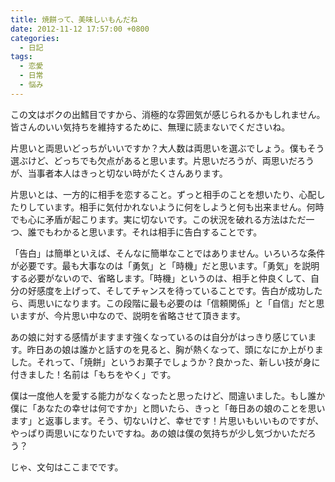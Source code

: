```yaml
---
title: 焼餅って、美味しいもんだね
date: 2012-11-12 17:57:00 +0800
categories:
  - 日記
tags:
  - 恋愛
  - 日常
  - 悩み
---
```


この文はボクの出鱈目ですから、消極的な雰囲気が感じられるかもしれません。皆さんのいい気持ちを維持するために、無理に読まないでくださいね。

片思いと両思いどっちがいいですか？大人数は両思いを選ぶでしょう。僕もそう選ぶけど、どっちでも欠点があると思います。片思いだろうが、両思いだろうが、当事者本人はきっと切ない時がたくさんあります。

片思いとは、一方的に相手を恋すること。ずっと相手のことを想いたり、心配したりしています。相手に気付かれないように何をしようと何も出来ません。何時でも心に矛盾が起こります。実に切ないです。この状況を破れる方法はただ一つ、誰でもわかると思います。それは相手に告白することです。

「告白」は簡単といえば、そんなに簡単なことではありません。いろいろな条件が必要です。最も大事なのは「勇気」と「時機」だと思います。「勇気」を説明する必要がないので、省略します。「時機」というのは、相手と仲良くして、自分の好感度を上げって、そしてチャンスを待っていることです。告白が成功したら、両思いになります。この段階に最も必要のは「信頼関係」と「自信」だと思いますが、今片思い中なので、説明を省略させて頂きます。

あの娘に対する感情がますます強くなっているのは自分がはっきり感じています。昨日あの娘は誰かと話すのを見ると、胸が熱くなって、頭になにか上がりました。それって、「焼餅」というお菓子でしょうか？良かった、新しい技が身に付きました！名前は「もちをやく」です。

僕は一度他人を愛する能力がなくなったと思ったけど、間違いました。もし誰か僕に「あなたの幸せは何ですか」と問いたら、きっと「毎日あの娘のことを思います」と返事します。そう、切ないけど、幸せです！片思いもいいものですが、やっぱり両思いになりたいですね。あの娘は僕の気持ちが少し気づかいただろう？

じゃ、文句はここまでです。
